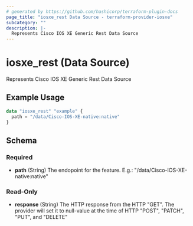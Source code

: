```yaml
---
# generated by https://github.com/hashicorp/terraform-plugin-docs
page_title: "iosxe_rest Data Source - terraform-provider-iosxe"
subcategory: ""
description: |-
  Represents Cisco IOS XE Generic Rest Data Source
---
```


# iosxe_rest (Data Source)

Represents Cisco IOS XE Generic Rest Data Source

## Example Usage

```terraform
data "iosxe_rest" "example" {
  path = "/data/Cisco-IOS-XE-native:native"
}
```

<!-- schema generated by tfplugindocs -->
## Schema

### Required

- **path** (String) The endopoint for the feature. E.g.: "/data/Cisco-IOS-XE-native:native"

### Read-Only

- **response** (String) The HTTP response from the HTTP "GET". The provider will set it to null-value at the time of HTTP "POST", "PATCH", "PUT", and "DELETE"


